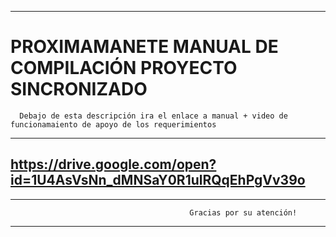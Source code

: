-----------------------------------------------------------------------------------------------------------------------------------------
# PROXIMAMANETE MANUAL DE COMPILACIÓN PROYECTO SINCRONIZADO

      Debajo de esta descripción ira el enlace a manual + video de funcionamaiento de apoyo de los requerimientos

-----------------------------------------------------------------------------------------------------------------------------------------
https://drive.google.com/open?id=1U4AsVsNn_dMNSaY0R1ulRQqEhPgVv39o
-----------------------------------------------------------------------------------------------------------------------------------------


-----------------------------------------------------------------------------------------------------------------------------------------
                                            Gracias por su atención! 
-----------------------------------------------------------------------------------------------------------------------------------------
